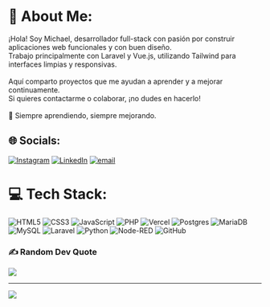 # 💫 About Me:
¡Hola! Soy Michael, desarrollador full-stack con pasión por construir aplicaciones web funcionales y con buen diseño.  <br>Trabajo principalmente con Laravel y Vue.js, utilizando Tailwind para interfaces limpias y responsivas.<br><br>Aquí comparto proyectos que me ayudan a aprender y a mejorar continuamente.  <br>Si quieres contactarme o colaborar, ¡no dudes en hacerlo!<br><br>🚀 Siempre aprendiendo, siempre mejorando.<br>


## 🌐 Socials:
[![Instagram](https://img.shields.io/badge/Instagram-%23E4405F.svg?logo=Instagram&logoColor=white)](https://instagram.com/michael172012) [![LinkedIn](https://img.shields.io/badge/LinkedIn-%230077B5.svg?logo=linkedin&logoColor=white)](https://linkedin.com/in/michael-javier-palacios-pincay) [![email](https://img.shields.io/badge/Email-D14836?logo=gmail&logoColor=white)](mailto:michael17201p@gmail.com) 

# 💻 Tech Stack:
![HTML5](https://img.shields.io/badge/html5-%23E34F26.svg?style=for-the-badge&logo=html5&logoColor=white) ![CSS3](https://img.shields.io/badge/css3-%231572B6.svg?style=for-the-badge&logo=css3&logoColor=white) ![JavaScript](https://img.shields.io/badge/javascript-%23323330.svg?style=for-the-badge&logo=javascript&logoColor=%23F7DF1E) ![PHP](https://img.shields.io/badge/php-%23777BB4.svg?style=for-the-badge&logo=php&logoColor=white) ![Vercel](https://img.shields.io/badge/vercel-%23000000.svg?style=for-the-badge&logo=vercel&logoColor=white) ![Postgres](https://img.shields.io/badge/postgres-%23316192.svg?style=for-the-badge&logo=postgresql&logoColor=white) ![MariaDB](https://img.shields.io/badge/MariaDB-003545?style=for-the-badge&logo=mariadb&logoColor=white) ![MySQL](https://img.shields.io/badge/mysql-4479A1.svg?style=for-the-badge&logo=mysql&logoColor=white) ![Laravel](https://img.shields.io/badge/laravel-%23FF2D20.svg?style=for-the-badge&logo=laravel&logoColor=white) ![Python](https://img.shields.io/badge/python-3670A0?style=for-the-badge&logo=python&logoColor=ffdd54) ![Node-RED](https://img.shields.io/badge/Node--RED-%238F0000.svg?style=for-the-badge&logo=node-red&logoColor=white) ![GitHub](https://img.shields.io/badge/github-%23121011.svg?style=for-the-badge&logo=github&logoColor=white)

### ✍️ Random Dev Quote
![](https://quotes-github-readme.vercel.app/api?type=horizontal&theme=radical)

---
[![](https://visitcount.itsvg.in/api?id=MichaelPp2020&icon=0&color=0)](https://visitcount.itsvg.in)

<!-- Proudly created with GPRM ( https://gprm.itsvg.in ) -->
